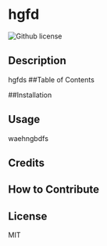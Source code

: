 # hgfd 
  ![Github license](https://img.shields.io/badge/license-MIT-ff69b4.svg)
  ## Description
  hgfds
  ##Table of Contents 
  
  ##Installation 
  
  ## Usage
  waehngbdfs
  ## Credits
  
  ## How to Contribute
  
  ## License
  MIT 